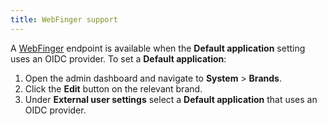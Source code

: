 ```yaml
---
title: WebFinger support
---
```


A [WebFinger](https://webfinger.net/) endpoint is available when the **Default application** setting uses an OIDC provider. To set a **Default application**:

1. Open the admin dashboard and navigate to **System** > **Brands**.
2. Click the **Edit** button on the relevant brand.
3. Under **External user settings** select a **Default application** that uses an OIDC provider.
